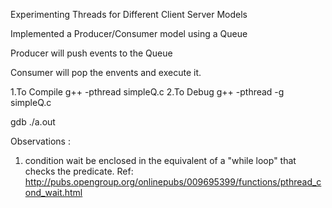 Experimenting Threads for Different Client Server Models

Implemented a Producer/Consumer model using a Queue

Producer will push events to the Queue

Consumer will pop the envents and execute it.


1.To Compile
   g++ -pthread simpleQ.c
2.To Debug
  g++ -pthread -g simpleQ.c

  gdb ./a.out


Observations :

 1. condition wait be enclosed in the equivalent of a "while loop" that checks the predicate.
	Ref: http://pubs.opengroup.org/onlinepubs/009695399/functions/pthread_cond_wait.html


